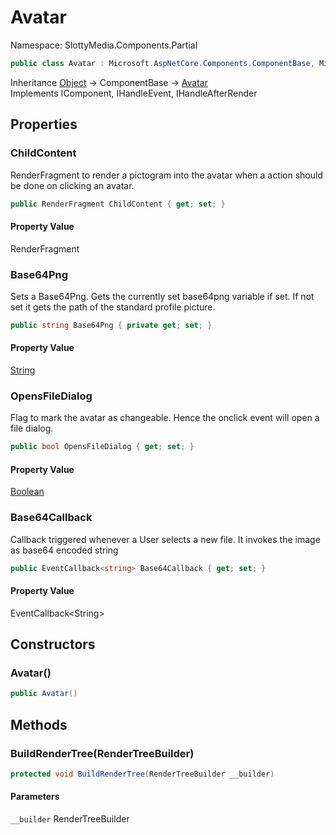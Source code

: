 # Avatar

Namespace: SlottyMedia.Components.Partial

```csharp
public class Avatar : Microsoft.AspNetCore.Components.ComponentBase, Microsoft.AspNetCore.Components.IComponent, Microsoft.AspNetCore.Components.IHandleEvent, Microsoft.AspNetCore.Components.IHandleAfterRender
```

Inheritance [Object](https://docs.microsoft.com/en-us/dotnet/api/system.object) → ComponentBase → [Avatar](./slottymedia.components.partial.avatar.md)<br>
Implements IComponent, IHandleEvent, IHandleAfterRender

## Properties

### **ChildContent**

RenderFragment to render a pictogram into the avatar when a action should be done on clicking an avatar.

```csharp
public RenderFragment ChildContent { get; set; }
```

#### Property Value

RenderFragment<br>

### **Base64Png**

Sets a Base64Png. Gets the currently set base64png variable if set. If not set it gets the path of the standard
 profile picture.

```csharp
public string Base64Png { private get; set; }
```

#### Property Value

[String](https://docs.microsoft.com/en-us/dotnet/api/system.string)<br>

### **OpensFileDialog**

Flag to mark the avatar as changeable. Hence the onclick event will open a file dialog.

```csharp
public bool OpensFileDialog { get; set; }
```

#### Property Value

[Boolean](https://docs.microsoft.com/en-us/dotnet/api/system.boolean)<br>

### **Base64Callback**

Callback triggered whenever a User selects a new file. It invokes the image as base64 encoded string

```csharp
public EventCallback<string> Base64Callback { get; set; }
```

#### Property Value

EventCallback&lt;String&gt;<br>

## Constructors

### **Avatar()**

```csharp
public Avatar()
```

## Methods

### **BuildRenderTree(RenderTreeBuilder)**

```csharp
protected void BuildRenderTree(RenderTreeBuilder __builder)
```

#### Parameters

`__builder` RenderTreeBuilder<br>
